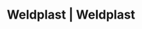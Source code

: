 ---
Filename: "eshop-products-variant731"
Link: "file:/Users/vinayakpatel/Downloads/www.weldplast.cz/eshop_products_compare/add/eshop-products-variant731"
product_name: "null"
product_id: "null"
title: "Weldplast | Weldplast"
product_desc: ""
product_specs: ""
product_downloads: ""
href: ""
p_desc_2: ""
accessories: ""
similar_products: ""
---